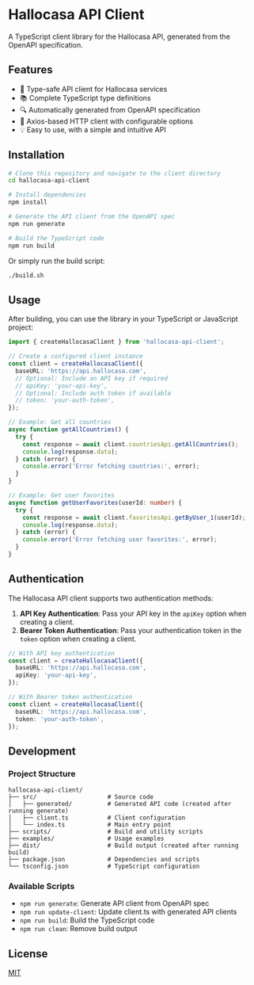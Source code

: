 # Hallocasa API Client

A TypeScript client library for the Hallocasa API, generated from the OpenAPI specification.

## Features

- 🚀 Type-safe API client for Hallocasa services
- 📚 Complete TypeScript type definitions
- 🔍 Automatically generated from OpenAPI specification
- 🔄 Axios-based HTTP client with configurable options
- 💡 Easy to use, with a simple and intuitive API

## Installation

```bash
# Clone this repository and navigate to the client directory
cd hallocasa-api-client

# Install dependencies
npm install

# Generate the API client from the OpenAPI spec
npm run generate

# Build the TypeScript code
npm run build
```

Or simply run the build script:

```bash
./build.sh
```

## Usage

After building, you can use the library in your TypeScript or JavaScript project:

```typescript
import { createHallocasaClient } from 'hallocasa-api-client';

// Create a configured client instance
const client = createHallocasaClient({
  baseURL: 'https://api.hallocasa.com',
  // Optional: Include an API key if required
  // apiKey: 'your-api-key',
  // Optional: Include auth token if available
  // token: 'your-auth-token',
});

// Example: Get all countries
async function getAllCountries() {
  try {
    const response = await client.countriesApi.getAllCountries();
    console.log(response.data);
  } catch (error) {
    console.error('Error fetching countries:', error);
  }
}

// Example: Get user favorites
async function getUserFavorites(userId: number) {
  try {
    const response = await client.favoritesApi.getByUser_1(userId);
    console.log(response.data);
  } catch (error) {
    console.error('Error fetching user favorites:', error);
  }
}
```

## Authentication

The Hallocasa API client supports two authentication methods:

1. **API Key Authentication**: Pass your API key in the `apiKey` option when creating a client.
2. **Bearer Token Authentication**: Pass your authentication token in the `token` option when creating a client.

```typescript
// With API key authentication
const client = createHallocasaClient({
  baseURL: 'https://api.hallocasa.com',
  apiKey: 'your-api-key',
});

// With Bearer token authentication
const client = createHallocasaClient({
  baseURL: 'https://api.hallocasa.com',
  token: 'your-auth-token',
});
```

## Development

### Project Structure

```
hallocasa-api-client/
├── src/                    # Source code
│   ├── generated/          # Generated API code (created after running generate)
│   ├── client.ts           # Client configuration
│   └── index.ts            # Main entry point
├── scripts/                # Build and utility scripts
├── examples/               # Usage examples
├── dist/                   # Build output (created after running build)
├── package.json            # Dependencies and scripts
└── tsconfig.json           # TypeScript configuration
```

### Available Scripts

- `npm run generate`: Generate API client from OpenAPI spec
- `npm run update-client`: Update client.ts with generated API clients
- `npm run build`: Build the TypeScript code
- `npm run clean`: Remove build output

## License

[MIT](LICENSE) 